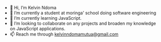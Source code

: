 - 👋 Hi, I’m Kelvin Ndoma 
- 👀 I’m currently a student at moringa' school doing software engineering 
- 🌱 I’m currently learning JavaScript.
- 💞️ I’m looking to collaborate on any projects and broaden my knowledge on JavaScript applications.
- 📫 Reach me through kelvinndomamutua@gmail.com

<!---
Kelvinndoma/Kelvinndoma is a ✨ special ✨ repository because its `README.md` (this file) appears on your GitHub profile.
You can click the Preview link to take a look at your changes.
--->
